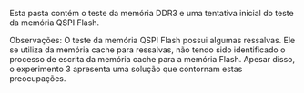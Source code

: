Esta pasta contém o teste da memória DDR3 e uma tentativa inicial do teste da memória QSPI Flash.

Observações: O teste da memória QSPI Flash possui algumas ressalvas. Ele se utiliza da memória cache para ressalvas, não tendo sido identificado o processo de escrita da memória cache para a memória Flash. Apesar disso, o experimento 3 apresenta uma solução que contornam estas preocupações.